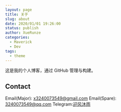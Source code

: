 ```yaml
---
layout: page
title: 关于
slug: about
date: 2020/01/01 19:26:00
status: publish
author: XueRunze
categories: 
  - Maverick
  - Dev
tags: 
  - theme
---
```


这是我的个人博客，通过 GitHub 管理与构建。


## Contact

Email(Major): x3240073549@gmail.com
Email(Spare): 3240073549@qq.com
Telegram:[迎风沐雨](https://t.me/X32400)
